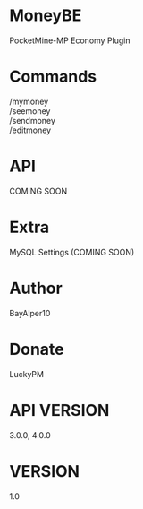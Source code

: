 # MoneyBE
PocketMine-MP Economy Plugin

# Commands
/mymoney<br>
/seemoney<br>
/sendmoney<br>
/editmoney

# API
COMING SOON

# Extra
MySQL Settings (COMING SOON)

# Author
BayAlper10

# Donate
LuckyPM

# API VERSION
3.0.0, 4.0.0

# VERSION
1.0
